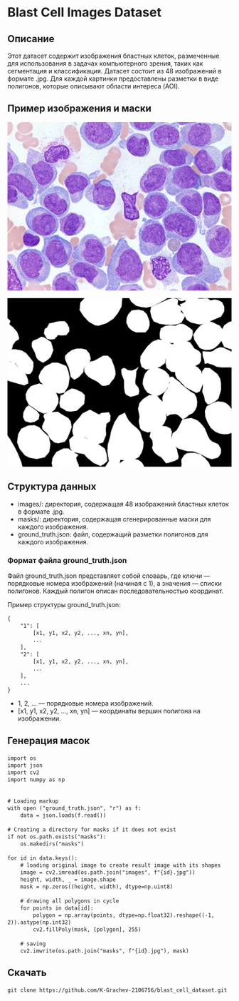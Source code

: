 # Blast Cell Images Dataset
## Описание
Этот датасет содержит изображения бластных клеток, размеченные для использования в задачах компьютерного зрения, таких как сегментация и классификация. Датасет состоит из 48 изображений в формате .jpg. Для каждой картинки предоставлены разметки в виде полигонов, которые описывают области интереса (AOI).

## Пример изображения и маски
![Пример изображения](images/48.jpg)

![Пример маски](masks/48.jpg)

## Структура данных
- images/: директория, содержащая 48 изображений бластных клеток в формате .jpg.
- masks/: директория, содержащая сгенерированные маски для каждого изображения.
- ground_truth.json: файл, содержащий разметки полигонов для каждого изображения.

###  Формат файла ground_truth.json
Файл ground_truth.json представляет собой словарь, где ключи — порядковые номера изображений (начиная с 1), а значения — списки полигонов. Каждый полигон описан последовательностью координат.

Пример структуры ground_truth.json:

```
{
    "1": [
        [x1, y1, x2, y2, ..., xn, yn],
        ...
    ],
    "2": [
        [x1, y1, x2, y2, ..., xn, yn],
        ...
    ],
    ...
}
```
- 1, 2, ... — порядковые номера изображений.
- [x1, y1, x2, y2, ..., xn, yn] — координаты вершин полигона на изображении.

## Генерация масок
```
import os
import json
import cv2
import numpy as np


# Loading markup
with open ("ground_truth.json", "r") as f:
    data = json.loads(f.read())

# Creating a directory for masks if it does not exist
if not os.path.exists("masks"):
    os.makedirs("masks")

for id in data.keys():
    # loading original image to create result image with its shapes
    image = cv2.imread(os.path.join("images", f"{id}.jpg")) 
    height, width, _ = image.shape
    mask = np.zeros((height, width), dtype=np.uint8)
    
    # drawing all polygons in cycle
    for points in data[id]: 
        polygon = np.array(points, dtype=np.float32).reshape((-1, 2)).astype(np.int32)
        cv2.fillPoly(mask, [polygon], 255)
    
    # saving
    cv2.imwrite(os.path.join("masks", f"{id}.jpg"), mask) 
```

## Скачать
```
git clone https://github.com/K-Grachev-2106756/blast_cell_dataset.git
```